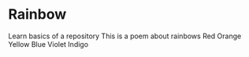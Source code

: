 # Rainbow
Learn basics of a repository
This is a poem about rainbows
Red
Orange
Yellow
Blue
Violet
Indigo

